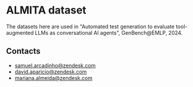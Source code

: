 # ALMITA dataset

The datasets here are used in "Automated test generation to evaluate tool-augmented LLMs as conversational AI agents", GenBench@EMLP, 2024.

## Contacts

* samuel.arcadinho@zendesk.com
* david.aparicio@zendesk.com
* mariana.almeida@zendesk.com

